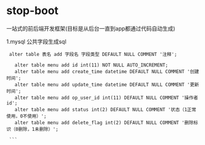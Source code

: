 # stop-boot
一站式的前后端开发框架(目标是从后台一直到app都通过代码自动生成)


1.mysql 公共字段生成sql 

     alter table 表名 add 字段名 字段类型 DEFAULT NULL COMMENT '注释';
   
   ```
      alter table menu add id int(11) NOT NULL AUTO_INCREMENT;
      alter table menu add create_time datetime DEFAULT NULL COMMENT '创建时间';
      alter table menu add update_time datetime DEFAULT NULL COMMENT '更新时间';
      alter table menu add op_user_id int(11) DEFAULT NULL COMMENT '操作者id';
      alter table menu add status int(2) DEFAULT NULL COMMENT '状态（1正常使用，0不使用）';
      alter table menu add delete_flag int(2) DEFAULT NULL COMMENT '删除标识（0删除，1未删除）';
      
    ```
